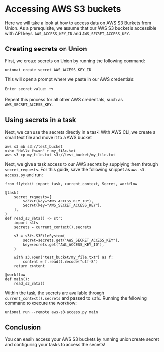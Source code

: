 # Accessing AWS S3 buckets

Here we will take a look at how to access data on AWS S3 Buckets from Union.
As a prerequisite, we assume that our AWS S3 bucket is accessible with API keys: `AWS_ACCESS_KEY_ID` and `AWS_SECRET_ACCESS_KEY`.

## Creating secrets on Union

First, we create secrets on Union by running the following command:

```{code-block} shell
unionai create secret AWS_ACCESS_KEY_ID
```

This will open a prompt where we paste in our AWS credentials:

```{code-block} shell
Enter secret value: 🗝️
```

Repeat this process for all other AWS credentials, such as `AWS_SECRET_ACCESS_KEY`.

## Using secrets in a task

Next, we can use the secrets directly in a task! With AWS CLI, we create a small text file and move it to a AWS bucket

```{code-block} shell
aws s3 mb s3://test_bucket
echo "Hello Union" > my_file.txt
aws s3 cp my_file.txt s3://test_bucket/my_file.txt
```

Next, we give a task access to our AWS secrets by supplying them through `secret_requests`. For this guide, save the following snippet as `aws-s3-access.py` and run:

```{code-block} python
from flytekit import task, current_context, Secret, workflow

@task(
    secret_requests=[
        Secret(key="AWS_ACCESS_KEY_ID"),
        Secret(key="AWS_SECRET_ACCESS_KEY"),
    ],
)
def read_s3_data() -> str:
    import s3fs
    secrets = current_context().secrets

    s3 = s3fs.S3FileSystem(
        secret=secrets.get("AWS_SECRET_ACCESS_KEY"),
        key=secrets.get("AWS_ACCESS_KEY_ID"),
    )

    with s3.open("test_bucket/my_file.txt") as f:
        content = f.read().decode("utf-8")
    return content

@workflow
def main():
    read_s3_data()
```

Within the task, the secrets are available through `current_context().secrets` and passed to `s3fs`. Running the following command to execute the workflow:

```{code-block} shell
unionai run --remote aws-s3-access.py main
```

## Conclusion

You can easily access your AWS S3 buckets by running union create secret and configuring your tasks to access the secrets!
